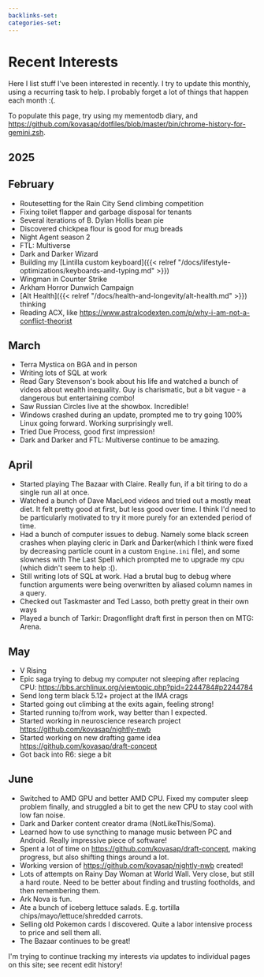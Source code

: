 ```yaml
---
backlinks-set: 
categories-set:
---
```

# Recent Interests

Here I list stuff I've been interested in recently.
I try to update this monthly, using a recurring task to help.
I probably forget a lot of things that happen each month :(.

To populate this page, try using my mementodb diary, and
https://github.com/kovasap/dotfiles/blob/master/bin/chrome-history-for-gemini.zsh.

## 2025

## February

 - Routesetting for the Rain City Send climbing competition
 - Fixing toilet flapper and garbage disposal for tenants
 - Several iterations of B. Dylan Hollis bean pie
 - Discovered chickpea flour is good for mug breads
 - Night Agent season 2
 - FTL: Multiverse
 - Dark and Darker Wizard
 - Building my [Lintilla custom keyboard]({{< relref "/docs/lifestyle-optimizations/keyboards-and-typing.md" >}})
 - Wingman in Counter Strike
 - Arkham Horror Dunwich Campaign
 - [Alt Health]({{< relref "/docs/health-and-longevity/alt-health.md" >}}) thinking
 - Reading ACX, like https://www.astralcodexten.com/p/why-i-am-not-a-conflict-theorist

## March

 - Terra Mystica on BGA and in person
 - Writing lots of SQL at work
 - Read Gary Stevenson's book about his life and watched a bunch of videos about
   wealth inequality.
   Guy is charismatic, but a bit vague - a dangerous but entertaining combo!
 - Saw Russian Circles live at the showbox.
   Incredible!
 - Windows crashed during an update, prompted me to try going 100% Linux going
   forward.  Working surprisingly well.
 - Tried Due Process, good first impression!
 - Dark and Darker and FTL: Multiverse continue to be amazing.

## April

 - Started playing The Bazaar with Claire.
   Really fun, if a bit tiring to do a single run all at once.
 - Watched a bunch of Dave MacLeod videos and tried out a mostly meat diet.
   It felt pretty good at first, but less good over time.
   I think I'd need to be particularly motivated to try it more purely for an
   extended period of time.
 - Had a bunch of computer issues to debug.
   Namely some black screen crashes when playing cleric in Dark and Darker(which
   I think were fixed by decreasing particle count in a custom `Engine.ini`
   file), and some slowness with The Last Spell which prompted me to upgrade my
   cpu (which didn't seem to help :().
 - Still writing lots of SQL at work.
   Had a brutal bug to debug where function arguments were being overwritten by
   aliased column names in a query.
 - Checked out Taskmaster and Ted Lasso, both pretty great in their own ways
 - Played a bunch of Tarkir: Dragonflight draft first in person then on MTG:
   Arena.

## May

 - V Rising
 - Epic saga trying to debug my computer not sleeping after replacing CPU:
   https://bbs.archlinux.org/viewtopic.php?pid=2244784#p2244784
 - Send long term black 5.12+ project at the IMA crags
 - Started going out climbing at the exits again, feeling strong!
 - Started running to/from work, way better than I expected.
 - Started working in neuroscience research project https://github.com/kovasap/nightly-nwb
 - Started working on new drafting game idea https://github.com/kovasap/draft-concept
 - Got back into R6: siege a bit

## June

 - Switched to AMD GPU and better AMD CPU.
   Fixed my computer sleep problem finally, and struggled a bit to get the new
   CPU to stay cool with low fan noise.
 - Dark and Darker content creator drama (NotLikeThis/Soma).
 - Learned how to use syncthing to manage music between PC and Android.
   Really impressive piece of software!
 - Spent a lot of time on https://github.com/kovasap/draft-concept, making
   progress, but also shifting things around a lot.
 - Working version of https://github.com/kovasap/nightly-nwb created!
 - Lots of attempts on Rainy Day Woman at World Wall.
   Very close, but still a hard route.
   Need to be better about finding and trusting footholds, and then remembering
   them.
 - Ark Nova is fun.
 - Ate a bunch of iceberg lettuce salads.
   E.g.
   tortilla chips/mayo/lettuce/shredded carrots.
 - Selling old Pokemon cards I discovered.  Quite a labor intensive process to price and sell them all.
 - The Bazaar continues to be great!

I'm trying to continue tracking my interests via updates to individual pages on
this site; see recent edit history!
